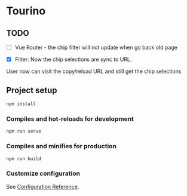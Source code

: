 # Tourino

## TODO

- [ ] Vue Router - the chip filter will not update when go back old page

- [x] Filter: Now the chip selections are sync to URL.

User now can visit the copy/reload URL and still get the chip selections

## Project setup

```
npm install
```

### Compiles and hot-reloads for development

```
npm run serve
```

### Compiles and minifies for production

```
npm run build
```

### Customize configuration

See [Configuration Reference](https://cli.vuejs.org/config/).
